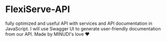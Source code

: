 # FlexiServe-API
fully optimized and useful API with services and API documentation in JavaScript. I will use Swagger UI to generate user-friendly documentation from our API. Made by MINUDI's love ❤
